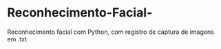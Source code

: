 # Reconhecimento-Facial-
Reconhecimento facial com Python, com registro de captura de imagens em .txt
